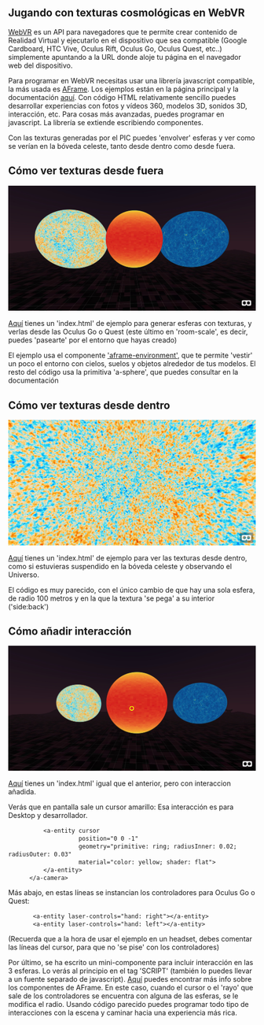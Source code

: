 ## Jugando con texturas cosmológicas en WebVR

[WebVR](https://en.wikipedia.org/wiki/WebVR) es un API para navegadores que te permite crear contenido de Realidad Virtual y ejecutarlo en el dispositivo que sea compatible (Google Cardboard, HTC Vive, Oculus Rift, Oculus Go, Oculus Quest, etc..) simplemente apuntando a la URL donde aloje tu página en el navegador web del dispositivo.

Para programar en WebVR necesitas usar una librería javascript compatible, la más usada es [AFrame](https://aframe.io/). Los ejemplos están en la página principal y la documentación [aquí](https://aframe.io/docs/0.9.0/introduction/). Con código HTML relativamente sencillo puedes desarrollar experiencias con fotos y vídeos 360, modelos 3D, sonidos 3D, interacción, etc. Para cosas más avanzadas, puedes programar en javascript. La librería se extiende escribiendo componentes.

Con las texturas generadas por el PIC  puedes 'envolver' esferas y ver como se verían en la bóveda celeste, tanto desde dentro como desde fuera. 


## Cómo ver texturas desde fuera

<p align="center">
  <img src="texturas_fuera.jpg">
</p>

[Aquí](texturas_fuera) tienes un 'index.html' de ejemplo para generar esferas con texturas, y verlas desde las Oculus Go o Quest (este último en 'room-scale', es decir, puedes 'pasearte' por el entorno que hayas creado)

El ejemplo usa el componente ['aframe-environment'](https://github.com/supermedium/aframe-environment-component), que te permite 'vestir' un poco el entorno con cielos, suelos y objetos alrededor de tus modelos.
El resto del código usa la primitiva 'a-sphere', que puedes consultar en la documentación

## Cómo ver texturas desde dentro

<p align="center">
  <img src="textura_dentro.jpg">
</p>

[Aquí](texturas_dentro) tienes un 'index.html' de ejemplo para ver las texturas desde dentro, como si estuvieras suspendido en la bóveda celeste y observando el Universo.

El código es muy parecido, con el único cambio de que hay una sola esfera, de radio 100 metros y en la que la textura 'se pega' a su interior ('side:back')


## Cómo añadir interacción

<p align="center">
  <img src="interaccion.jpg">
</p>

[Aquí](interaccion) tienes un 'index.html' igual que el anterior, pero con interaccion añadida. 

Verás que en pantalla sale un cursor amarillo: Esa interacción es para Desktop y desarrollador.

```     <a-camera>
          <a-entity cursor
                    position="0 0 -1"
                    geometry="primitive: ring; radiusInner: 0.02; radiusOuter: 0.03"
                    material="color: yellow; shader: flat">
          </a-entity>
      </a-camera>
```      

Más abajo, en estas líneas se instancian los controladores para Oculus Go o Quest:

```
       <a-entity laser-controls="hand: right"></a-entity>
       <a-entity laser-controls="hand: left"></a-entity>
```

(Recuerda que a la hora de usar el ejemplo en un headset, debes comentar las líneas del cursor, para que no 'se pise' con los controladores)


Por último, se ha escrito un mini-componente para incluir interacción en las 3 esferas. Lo verás al principio en el tag 'SCRIPT' (también lo puedes llevar a un fuente separado de javascript). [Aquí](https://aframe.io/docs/0.9.0/introduction/writing-a-component.html) puedes encontrar más info sobre los componentes de AFrame. En este caso, cuando el cursor o el 'rayo' que sale de los controladores se encuentra con alguna de las esferas, se le modifica el radio. Usando código parecido puedes programar todo tipo de interacciones con la escena y caminar hacia una experiencia más rica.


      
      
        




